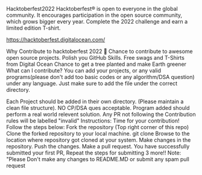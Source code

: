 Hacktoberfest2022
Hacktoberfest® is open to everyone in the global community. It encourages participation in the open source community, which grows bigger every year. Complete the 2022 challenge and earn a limited edition T-shirt.

https://hacktoberfest.digitalocean.com/

Why Contribute to hacktoberfest 2022 🙌
Chance to contribute to awesome open source projects.
Polish you GitHub Skills.
Free swags and T-Shirts from Digital Ocean
Chance to get a tree planted and make Earth greener
What can I contribute?
You can add your projects, or any valid programs(please don't add too basic codes or any algorithm/DSA question) under any language. Just make sure to add the file under the correct directory.

Each Project should be added in their own directory. (Please maintain a clean file structure).
NO CP/DSA ques acceptable. Program added should perform a real world relevent solution.
Any PR not following the Contribution rules will be labelled "invalid"
Instructions:
Time for your contribution! Follow the steps below:
Fork the repository (Top right corner of this repo)
Clone the forked repository to your local machine.
git clone <url>
Browse to the location where repository got cloned at your system.
Make changes in the repository.
Push the changes.
Make a pull request.
You have successfully submitted your first PR, Repeat the steps for submitting 3 more!!
Note: "Please Don't make any changes to README.MD or submit any spam pull request

